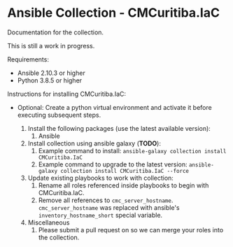 # Ansible Collection - CMCuritiba.IaC

Documentation for the collection.

This is still a work in progress.

Requirements:

- Ansible 2.10.3 or higher
- Python 3.8.5 or higher

Instructions for installing CMCuritiba.IaC:

- Optional: Create a python virtual environment and activate it before executing subsequent steps.

  1. Install the following packages (use the latest available version):
     1. Ansible
  1. Install collection using ansible galaxy (**TODO**):
     1. Example command to install:
        `ansible-galaxy collection install CMCuritiba.IaC`
     1. Example command to upgrade to the latest version:
          `ansible-galaxy collection install CMCuritiba.IaC --force`
  1. Update existing playbooks to work with collection:
     1. Rename all roles referenced inside playbooks to begin with CMCuritiba.IaC.
     1. Remove all references to `cmc_server_hostname`. `cmc_server_hostname` was replaced with ansible's `inventory_hostname_short` special variable.
  1. Miscellaneous
     1. Please submit a pull request on so we can merge your roles into the collection.
